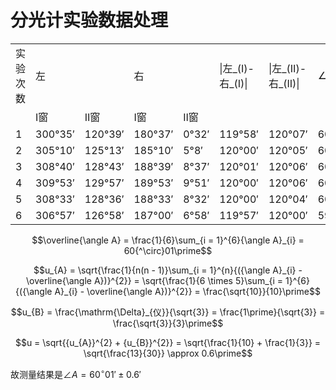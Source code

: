 # 分光计实验数据处理
|          |         |         |         |       |                   |                   |        |
|----------|---------|---------|---------|-------|-------------------|-------------------|--------|
| 实验次数 | 左      |         | 右      |       | \|左_(Ⅰ)-右_(Ⅰ)\| | \|左_(Ⅱ)-右_(Ⅱ)\| | ∠A     |
|          | Ⅰ窗     | Ⅱ窗     | Ⅰ窗     | Ⅱ窗   |                   |                   |        |
| 1        | 300°35′ | 120°39′ | 180°37′ | 0°32′ | 119°58′           | 120°07′           | 60°01′ |
| 2        | 305°10′ | 125°13′ | 185°10′ | 5°8′  | 120°00′           | 120°05′           | 60°01′ |
| 3        | 308°40′ | 128°43′ | 188°39′ | 8°37′ | 120°01′           | 120°06′           | 60°02′ |
| 4        | 309°53′ | 129°57′ | 189°53′ | 9°51′ | 120°00′           | 120°06′           | 60°02′ |
| 5        | 308°33′ | 128°36′ | 188°33′ | 8°32′ | 120°00′           | 120°04′           | 60°01′ |
| 6        | 306°57′ | 126°58′ | 187°00′ | 6°58′ | 119°57′           | 120°00′           | 59°59′ |

$$\overline{\angle A} = \frac{1}{6}\sum_{i = 1}^{6}{\angle A}_{i} = 60{^\circ}01\prime$$

$$u_{A} = \sqrt{\frac{1}{n(n - 1)}\sum_{i = 1}^{n}{({\angle A}_{i} - \overline{\angle A})}^{2}} = \sqrt{\frac{1}{6 \times 5}\sum_{i = 1}^{6}{({\angle A}_{i} - \overline{\angle A})}^{2}} = \frac{\sqrt{10}}{10}\prime$$

$$u_{B} = \frac{\mathrm{\Delta}_{仪}}{\sqrt{3}} = \frac{1\prime}{\sqrt{3}} = \frac{\sqrt{3}}{3}\prime$$

$$u = \sqrt{{u_{A}}^{2} + {u_{B}}^{2}} = \sqrt{\frac{1}{10} + \frac{1}{3}} = \sqrt{\frac{13}{30}} \approx 0.6\prime$$

故测量结果是$\angle A = 60{^\circ}01\prime \pm 0.6\prime$
